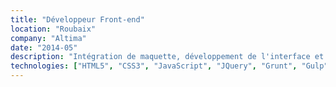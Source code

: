 ```yaml
---
title: "Développeur Front-end"
location: "Roubaix"
company: "Altima"
date: "2014-05"
description: "Intégration de maquette, développement de l'interface et expérience utilisateur. Mise en place des maquettes sous Hybris, Magento, Microsoft Commerce Server, Symfony 2. Participation aux projets Petit Bateau, Grand Vision, 3 Suisses, Skimium."
technologies: ["HTML5", "CSS3", "JavaScript", "JQuery", "Grunt", "Gulp", "Browserify", "React", "Backbone", "Webpack", "postcss", "cssnext", "ES2015"]
---
```


